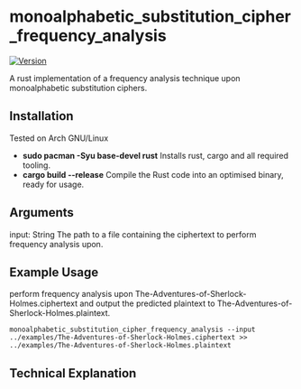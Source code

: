 # monoalphabetic_substitution_cipher_frequency_analysis
[![Version](https://img.shields.io/badge/Version-0.1.2-blue)](https://gitlab.com/DeveloperC/cryptanalysis/commits/master)


A rust implementation of a frequency analysis technique upon monoalphabetic substitution ciphers.


## Installation
Tested on Arch GNU/Linux
<ul>
    <li><b>sudo pacman -Syu base-devel rust</b> Installs rust, cargo and all required tooling.</li>
    <li><b>cargo build --release</b> Compile the Rust code into an optimised binary, ready for usage.</li>
</ul>


## Arguments
input: String
The path to a file containing the ciphertext to perform frequency analysis upon.


## Example Usage
perform frequency analysis upon The-Adventures-of-Sherlock-Holmes.ciphertext and output the predicted plaintext to The-Adventures-of-Sherlock-Holmes.plaintext.

```
monoalphabetic_substitution_cipher_frequency_analysis --input ../examples/The-Adventures-of-Sherlock-Holmes.ciphertext >>
../examples/The-Adventures-of-Sherlock-Holmes.plaintext
```


## Technical Explanation

